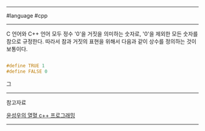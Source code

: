
---

#language #cpp 

---

C 언어와 C++ 언어 모두 정수 '0'을 거짓을 의미하는 숫자로, '0'을 제외한 모든 숫자를 참으로 규정한다. 따라서 참과 거짓의 표현을 위해서 다음과 같이 상수를 정의하는 것이 보통이다.

```cpp

#define TRUE 1
#define FALSE 0

```

그

---

참고자료

[윤성우의 열혈 c++ 프로그래밍](https://product.kyobobook.co.kr/detail/S000001589147)

---